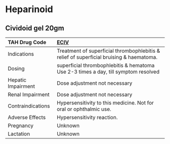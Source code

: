 # Heparinoid

## Cividoid gel 20gm

| TAH Drug Code      | [ECIV](https://www.tahsda.org.tw/drugs/hissearch.php?drug_code=ECIV)                    |
|:-------------------|:----------------------------------------------------------------------------------------|
| Indications        | Treatment of superficial thrombophlebitis & relief of superficial bruising & haematoma. |
| Dosing             | superficial thrombophlebitis & hematoma Use 2-3 times a day, till symptom resolved      |
| Hepatic Impairment | Dose adjustment not necessary                                                           |
| Renal Impairment   | Dose adjustment not necessary                                                           |
| Contraindications  | Hypersensitivity to this medicine. Not for oral or ophthalmic use.                      |
| Adverse Effects    | Hypersensitivity reaction.                                                              |
| Pregnancy          | Unknown                                                                                 |
| Lactation          | Unknown                                                                                 |

